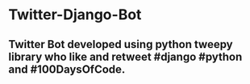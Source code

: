 # Twitter-Django-Bot
## Twitter Bot developed using python tweepy library who like and retweet #django #python and #100DaysOfCode. 
